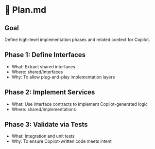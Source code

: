 # 📘 Plan.md

## Goal
Define high-level implementation phases and related context for Copilot.

## Phase 1: Define Interfaces
- What: Extract shared interfaces
- Where: shared/interfaces
- Why: To allow plug-and-play implementation layers

## Phase 2: Implement Services
- What: Use interface contracts to implement Copilot-generated logic
- Where: shared/implementations

## Phase 3: Validate via Tests
- What: Integration and unit tests
- Why: To ensure Copilot-written code meets intent